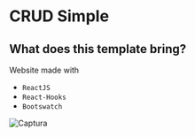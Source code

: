 # CRUD Simple
## What does this template bring?
Website made with
* `ReactJS `
* `React-Hooks`
* `Bootswatch`

![Captura](https://user-images.githubusercontent.com/65989472/116714266-33433680-a99b-11eb-8644-5711e6c15342.PNG)
